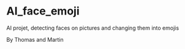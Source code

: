 # AI_face_emoji
AI projet, detecting faces on pictures and changing them into emojis

By Thomas and Martin
